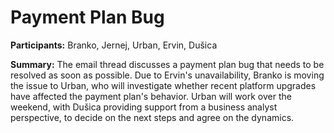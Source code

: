 # Payment Plan Bug

**Participants:** Branko, Jernej, Urban, Ervin, Dušica

**Summary:** The email thread discusses a payment plan bug that needs to be resolved as soon as possible. Due to Ervin's unavailability, Branko is moving the issue to Urban, who will investigate whether recent platform upgrades have affected the payment plan's behavior. Urban will work over the weekend, with Dušica providing support from a business analyst perspective, to decide on the next steps and agree on the dynamics.